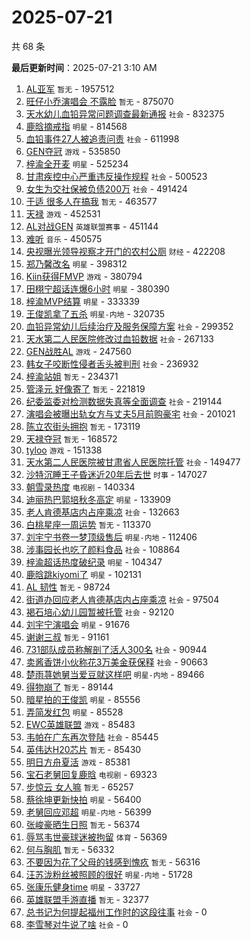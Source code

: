 # 2025-07-21

共 68 条


<!-- BEGIN -->

**最后更新时间**：2025-07-21 3:10 AM
1. [AL亚军](https://m.weibo.cn/search?containerid=100103type%3D1%26t%3D10%26q%3DAL%E4%BA%9A%E5%86%9B&stream_entry_id=31&isnewpage=1&extparam=seat%3D1%26cate%3D5001%26realpos%3D1%26stream_entry_id%3D31%26band_rank%3D1%26lcate%3D5001%26flag%3D1%26filter_type%3Drealtimehot%26q%3DAL%25E4%25BA%259A%25E5%2586%259B%26c_type%3D31%26dgr%3D0%26pos%3D0%26display_time%3D1753029277%26pre_seqid%3D1753029277578010572168) `暂无` - 1957512
2. [旺仔小乔演唱会 不露脸](https://m.weibo.cn/search?containerid=100103type%3D1%26t%3D10%26q%3D%E6%97%BA%E4%BB%94%E5%B0%8F%E4%B9%94%E6%BC%94%E5%94%B1%E4%BC%9A+%E4%B8%8D%E9%9C%B2%E8%84%B8&stream_entry_id=31&isnewpage=1&extparam=seat%3D1%26cate%3D5001%26realpos%3D2%26stream_entry_id%3D31%26band_rank%3D2%26lcate%3D5001%26flag%3D1%26filter_type%3Drealtimehot%26q%3D%25E6%2597%25BA%25E4%25BB%2594%25E5%25B0%258F%25E4%25B9%2594%25E6%25BC%2594%25E5%2594%25B1%25E4%25BC%259A%2520%25E4%25B8%258D%25E9%259C%25B2%25E8%2584%25B8%26c_type%3D31%26dgr%3D0%26pos%3D1%26display_time%3D1753029277%26pre_seqid%3D1753029277578010572168) `暂无` - 875070
3. [天水幼儿血铅异常问题调查最新通报](https://m.weibo.cn/search?containerid=100103type%3D1%26t%3D10%26q%3D%23%E5%A4%A9%E6%B0%B4%E5%B9%BC%E5%84%BF%E8%A1%80%E9%93%85%E5%BC%82%E5%B8%B8%E9%97%AE%E9%A2%98%E8%B0%83%E6%9F%A5%E6%9C%80%E6%96%B0%E9%80%9A%E6%8A%A5%23&stream_entry_id=31&isnewpage=1&extparam=seat%3D1%26cate%3D5001%26realpos%3D3%26stream_entry_id%3D31%26band_rank%3D3%26lcate%3D5001%26flag%3D0%26filter_type%3Drealtimehot%26q%3D%2523%25E5%25A4%25A9%25E6%25B0%25B4%25E5%25B9%25BC%25E5%2584%25BF%25E8%25A1%2580%25E9%2593%2585%25E5%25BC%2582%25E5%25B8%25B8%25E9%2597%25AE%25E9%25A2%2598%25E8%25B0%2583%25E6%259F%25A5%25E6%259C%2580%25E6%2596%25B0%25E9%2580%259A%25E6%258A%25A5%2523%26c_type%3D31%26dgr%3D0%26pos%3D2%26display_time%3D1753029277%26pre_seqid%3D1753029277578010572168) `社会` - 832375
4. [鹿晗摘戒指](https://m.weibo.cn/search?containerid=100103type%3D1%26t%3D10%26q%3D%23%E9%B9%BF%E6%99%97%E6%91%98%E6%88%92%E6%8C%87%23&stream_entry_id=31&isnewpage=1&extparam=seat%3D1%26cate%3D5001%26realpos%3D4%26stream_entry_id%3D31%26band_rank%3D4%26lcate%3D5001%26flag%3D2%26filter_type%3Drealtimehot%26q%3D%2523%25E9%25B9%25BF%25E6%2599%2597%25E6%2591%2598%25E6%2588%2592%25E6%258C%2587%2523%26c_type%3D31%26dgr%3D0%26pos%3D4%26display_time%3D1753029277%26pre_seqid%3D1753029277578010572168) `明星` - 814568
5. [血铅事件27人被追责问责](https://m.weibo.cn/search?containerid=100103type%3D1%26t%3D10%26q%3D%23%E8%A1%80%E9%93%85%E4%BA%8B%E4%BB%B627%E4%BA%BA%E8%A2%AB%E8%BF%BD%E8%B4%A3%E9%97%AE%E8%B4%A3%23&stream_entry_id=31&isnewpage=1&extparam=seat%3D1%26cate%3D5001%26realpos%3D5%26stream_entry_id%3D31%26band_rank%3D5%26lcate%3D5001%26flag%3D16%26filter_type%3Drealtimehot%26q%3D%2523%25E8%25A1%2580%25E9%2593%2585%25E4%25BA%258B%25E4%25BB%25B627%25E4%25BA%25BA%25E8%25A2%25AB%25E8%25BF%25BD%25E8%25B4%25A3%25E9%2597%25AE%25E8%25B4%25A3%2523%26c_type%3D31%26dgr%3D0%26pos%3D5%26display_time%3D1753029277%26pre_seqid%3D1753029277578010572168) `社会` - 611998
6. [GEN夺冠](https://m.weibo.cn/search?containerid=100103type%3D1%26t%3D10%26q%3DGEN%E5%A4%BA%E5%86%A0&stream_entry_id=31&isnewpage=1&extparam=seat%3D1%26cate%3D5001%26realpos%3D6%26stream_entry_id%3D31%26band_rank%3D6%26lcate%3D5001%26flag%3D1%26filter_type%3Drealtimehot%26q%3DGEN%25E5%25A4%25BA%25E5%2586%25A0%26c_type%3D31%26dgr%3D0%26pos%3D6%26display_time%3D1753029277%26pre_seqid%3D1753029277578010572168) `游戏` - 535850
7. [梓渝全开麦](https://m.weibo.cn/search?containerid=100103type%3D1%26t%3D10%26q%3D%23%E6%A2%93%E6%B8%9D%E5%85%A8%E5%BC%80%E9%BA%A6%23&stream_entry_id=31&isnewpage=1&extparam=seat%3D1%26cate%3D5001%26realpos%3D7%26stream_entry_id%3D31%26band_rank%3D7%26lcate%3D5001%26flag%3D16%26filter_type%3Drealtimehot%26q%3D%2523%25E6%25A2%2593%25E6%25B8%259D%25E5%2585%25A8%25E5%25BC%2580%25E9%25BA%25A6%2523%26c_type%3D31%26dgr%3D0%26pos%3D7%26display_time%3D1753029277%26pre_seqid%3D1753029277578010572168) `明星` - 525234
8. [甘肃疾控中心严重违反操作规程](https://m.weibo.cn/search?containerid=100103type%3D1%26t%3D10%26q%3D%23%E7%94%98%E8%82%83%E7%96%BE%E6%8E%A7%E4%B8%AD%E5%BF%83%E4%B8%A5%E9%87%8D%E8%BF%9D%E5%8F%8D%E6%93%8D%E4%BD%9C%E8%A7%84%E7%A8%8B%23&stream_entry_id=31&isnewpage=1&extparam=seat%3D1%26cate%3D5001%26realpos%3D8%26stream_entry_id%3D31%26band_rank%3D8%26lcate%3D5001%26flag%3D0%26filter_type%3Drealtimehot%26q%3D%2523%25E7%2594%2598%25E8%2582%2583%25E7%2596%25BE%25E6%258E%25A7%25E4%25B8%25AD%25E5%25BF%2583%25E4%25B8%25A5%25E9%2587%258D%25E8%25BF%259D%25E5%258F%258D%25E6%2593%258D%25E4%25BD%259C%25E8%25A7%2584%25E7%25A8%258B%2523%26c_type%3D31%26dgr%3D0%26pos%3D8%26display_time%3D1753029277%26pre_seqid%3D1753029277578010572168) `社会` - 500523
9. [女生为交社保被负债200万](https://m.weibo.cn/search?containerid=100103type%3D1%26t%3D10%26q%3D%23%E5%A5%B3%E7%94%9F%E4%B8%BA%E4%BA%A4%E7%A4%BE%E4%BF%9D%E8%A2%AB%E8%B4%9F%E5%80%BA200%E4%B8%87%23&stream_entry_id=31&isnewpage=1&extparam=seat%3D1%26cate%3D5001%26realpos%3D19%26stream_entry_id%3D31%26band_rank%3D19%26lcate%3D5001%26flag%3D1%26filter_type%3Drealtimehot%26q%3D%2523%25E5%25A5%25B3%25E7%2594%259F%25E4%25B8%25BA%25E4%25BA%25A4%25E7%25A4%25BE%25E4%25BF%259D%25E8%25A2%25AB%25E8%25B4%259F%25E5%2580%25BA200%25E4%25B8%2587%2523%26c_type%3D31%26dgr%3D0%26pos%3D19%26display_time%3D1753029277%26pre_seqid%3D1753029277578010572168) `社会` - 491424
10. [于适 很多人在搞我](https://m.weibo.cn/search?containerid=100103type%3D1%26t%3D10%26q%3D%E4%BA%8E%E9%80%82+%E5%BE%88%E5%A4%9A%E4%BA%BA%E5%9C%A8%E6%90%9E%E6%88%91&stream_entry_id=31&isnewpage=1&extparam=seat%3D1%26cate%3D5001%26realpos%3D9%26stream_entry_id%3D31%26band_rank%3D9%26lcate%3D5001%26flag%3D2%26filter_type%3Drealtimehot%26q%3D%25E4%25BA%258E%25E9%2580%2582%2520%25E5%25BE%2588%25E5%25A4%259A%25E4%25BA%25BA%25E5%259C%25A8%25E6%2590%259E%25E6%2588%2591%26c_type%3D31%26dgr%3D0%26pos%3D9%26display_time%3D1753029277%26pre_seqid%3D1753029277578010572168) `暂无` - 463577
11. [天禄](https://m.weibo.cn/search?containerid=100103type%3D1%26t%3D10%26q%3D%E5%A4%A9%E7%A6%84&stream_entry_id=31&isnewpage=1&extparam=seat%3D1%26stream_entry_id%3D31%26lcate%3D5001%26flag%3D1%26band_rank%3D1%26q%3D%25E5%25A4%25A9%25E7%25A6%2584%26filter_type%3Drealtimehot%26dgr%3D0%26c_type%3D31%26cate%3D5001%26realpos%3D1%26pos%3D0%26display_time%3D1753036734%26pre_seqid%3D1753036734434011845061) `游戏` - 452531
12. [AL对战GEN](https://m.weibo.cn/search?containerid=100103type%3D1%26t%3D10%26q%3D%23AL%E5%AF%B9%E6%88%98GEN%23&stream_entry_id=31&isnewpage=1&extparam=seat%3D1%26cate%3D5001%26realpos%3D10%26stream_entry_id%3D31%26band_rank%3D10%26lcate%3D5001%26flag%3D0%26filter_type%3Drealtimehot%26q%3D%2523AL%25E5%25AF%25B9%25E6%2588%2598GEN%2523%26c_type%3D31%26dgr%3D0%26pos%3D10%26display_time%3D1753029277%26pre_seqid%3D1753029277578010572168) `英雄联盟赛事` - 451144
13. [难听](https://m.weibo.cn/search?containerid=100103type%3D1%26t%3D10%26q%3D%E9%9A%BE%E5%90%AC&stream_entry_id=31&isnewpage=1&extparam=seat%3D1%26cate%3D5001%26realpos%3D11%26stream_entry_id%3D31%26band_rank%3D11%26lcate%3D5001%26flag%3D2%26filter_type%3Drealtimehot%26q%3D%25E9%259A%25BE%25E5%2590%25AC%26c_type%3D31%26dgr%3D0%26pos%3D11%26display_time%3D1753029277%26pre_seqid%3D1753029277578010572168) `音乐` - 450575
14. [央视曝光领导视察才开门的农村公厕](https://m.weibo.cn/search?containerid=100103type%3D1%26t%3D10%26q%3D%23%E5%A4%AE%E8%A7%86%E6%9B%9D%E5%85%89%E9%A2%86%E5%AF%BC%E8%A7%86%E5%AF%9F%E6%89%8D%E5%BC%80%E9%97%A8%E7%9A%84%E5%86%9C%E6%9D%91%E5%85%AC%E5%8E%95%23&stream_entry_id=31&isnewpage=1&extparam=seat%3D1%26cate%3D5001%26realpos%3D12%26stream_entry_id%3D31%26band_rank%3D12%26lcate%3D5001%26flag%3D1%26filter_type%3Drealtimehot%26q%3D%2523%25E5%25A4%25AE%25E8%25A7%2586%25E6%259B%259D%25E5%2585%2589%25E9%25A2%2586%25E5%25AF%25BC%25E8%25A7%2586%25E5%25AF%259F%25E6%2589%258D%25E5%25BC%2580%25E9%2597%25A8%25E7%259A%2584%25E5%2586%259C%25E6%259D%2591%25E5%2585%25AC%25E5%258E%2595%2523%26c_type%3D31%26dgr%3D0%26pos%3D12%26display_time%3D1753029277%26pre_seqid%3D1753029277578010572168) `财经` - 422208
15. [郑乃馨改名](https://m.weibo.cn/search?containerid=100103type%3D1%26t%3D10%26q%3D%23%E9%83%91%E4%B9%83%E9%A6%A8%E6%94%B9%E5%90%8D%23&stream_entry_id=31&isnewpage=1&extparam=seat%3D1%26cate%3D5001%26realpos%3D13%26stream_entry_id%3D31%26band_rank%3D13%26lcate%3D5001%26flag%3D2%26filter_type%3Drealtimehot%26q%3D%2523%25E9%2583%2591%25E4%25B9%2583%25E9%25A6%25A8%25E6%2594%25B9%25E5%2590%258D%2523%26c_type%3D31%26dgr%3D0%26pos%3D13%26display_time%3D1753029277%26pre_seqid%3D1753029277578010572168) `明星` - 398312
16. [Kiin获得FMVP](https://m.weibo.cn/search?containerid=100103type%3D1%26t%3D10%26q%3DKiin%E8%8E%B7%E5%BE%97FMVP&stream_entry_id=31&isnewpage=1&extparam=seat%3D1%26cate%3D5001%26realpos%3D14%26stream_entry_id%3D31%26band_rank%3D14%26lcate%3D5001%26flag%3D1%26filter_type%3Drealtimehot%26q%3DKiin%25E8%258E%25B7%25E5%25BE%2597FMVP%26c_type%3D31%26dgr%3D0%26pos%3D14%26display_time%3D1753029277%26pre_seqid%3D1753029277578010572168) `游戏` - 380794
17. [田栩宁超话连爆6小时](https://m.weibo.cn/search?containerid=100103type%3D1%26t%3D10%26q%3D%23%E7%94%B0%E6%A0%A9%E5%AE%81%E8%B6%85%E8%AF%9D%E8%BF%9E%E7%88%866%E5%B0%8F%E6%97%B6%23&stream_entry_id=31&isnewpage=1&extparam=seat%3D1%26cate%3D5001%26realpos%3D15%26stream_entry_id%3D31%26band_rank%3D15%26lcate%3D5001%26flag%3D2%26filter_type%3Drealtimehot%26q%3D%2523%25E7%2594%25B0%25E6%25A0%25A9%25E5%25AE%2581%25E8%25B6%2585%25E8%25AF%259D%25E8%25BF%259E%25E7%2588%25866%25E5%25B0%258F%25E6%2597%25B6%2523%26c_type%3D31%26dgr%3D0%26pos%3D15%26display_time%3D1753029277%26pre_seqid%3D1753029277578010572168) `明星` - 380390
18. [梓渝MVP结算](https://m.weibo.cn/search?containerid=100103type%3D1%26t%3D10%26q%3D%23%E6%A2%93%E6%B8%9DMVP%E7%BB%93%E7%AE%97%23&stream_entry_id=31&isnewpage=1&extparam=seat%3D1%26stream_entry_id%3D31%26lcate%3D5001%26flag%3D1%26band_rank%3D2%26q%3D%2523%25E6%25A2%2593%25E6%25B8%259DMVP%25E7%25BB%2593%25E7%25AE%2597%2523%26filter_type%3Drealtimehot%26dgr%3D0%26c_type%3D31%26cate%3D5001%26realpos%3D2%26pos%3D1%26display_time%3D1753036734%26pre_seqid%3D1753036734434011845061) `明星` - 333339
19. [王俊凯拿了五杀](https://m.weibo.cn/search?containerid=100103type%3D1%26t%3D10%26q%3D%23%E7%8E%8B%E4%BF%8A%E5%87%AF%E6%8B%BF%E4%BA%86%E4%BA%94%E6%9D%80%23&stream_entry_id=31&isnewpage=1&extparam=seat%3D1%26cate%3D5001%26realpos%3D16%26stream_entry_id%3D31%26band_rank%3D16%26lcate%3D5001%26flag%3D1%26filter_type%3Drealtimehot%26q%3D%2523%25E7%258E%258B%25E4%25BF%258A%25E5%2587%25AF%25E6%258B%25BF%25E4%25BA%2586%25E4%25BA%2594%25E6%259D%2580%2523%26c_type%3D31%26dgr%3D0%26pos%3D16%26display_time%3D1753029277%26pre_seqid%3D1753029277578010572168) `明星-内地` - 320735
20. [血铅异常幼儿后续治疗及服务保障方案](https://m.weibo.cn/search?containerid=100103type%3D1%26t%3D10%26q%3D%23%E8%A1%80%E9%93%85%E5%BC%82%E5%B8%B8%E5%B9%BC%E5%84%BF%E5%90%8E%E7%BB%AD%E6%B2%BB%E7%96%97%E5%8F%8A%E6%9C%8D%E5%8A%A1%E4%BF%9D%E9%9A%9C%E6%96%B9%E6%A1%88%23&stream_entry_id=31&isnewpage=1&extparam=seat%3D1%26cate%3D5001%26realpos%3D17%26stream_entry_id%3D31%26band_rank%3D17%26lcate%3D5001%26flag%3D1%26filter_type%3Drealtimehot%26q%3D%2523%25E8%25A1%2580%25E9%2593%2585%25E5%25BC%2582%25E5%25B8%25B8%25E5%25B9%25BC%25E5%2584%25BF%25E5%2590%258E%25E7%25BB%25AD%25E6%25B2%25BB%25E7%2596%2597%25E5%258F%258A%25E6%259C%258D%25E5%258A%25A1%25E4%25BF%259D%25E9%259A%259C%25E6%2596%25B9%25E6%25A1%2588%2523%26c_type%3D31%26dgr%3D0%26pos%3D17%26display_time%3D1753029277%26pre_seqid%3D1753029277578010572168) `社会` - 299352
21. [天水第二人民医院修改过血铅数据](https://m.weibo.cn/search?containerid=100103type%3D1%26t%3D10%26q%3D%23%E5%A4%A9%E6%B0%B4%E7%AC%AC%E4%BA%8C%E4%BA%BA%E6%B0%91%E5%8C%BB%E9%99%A2%E4%BF%AE%E6%94%B9%E8%BF%87%E8%A1%80%E9%93%85%E6%95%B0%E6%8D%AE%23&stream_entry_id=31&isnewpage=1&extparam=seat%3D1%26cate%3D5001%26realpos%3D18%26stream_entry_id%3D31%26band_rank%3D18%26lcate%3D5001%26flag%3D0%26filter_type%3Drealtimehot%26q%3D%2523%25E5%25A4%25A9%25E6%25B0%25B4%25E7%25AC%25AC%25E4%25BA%258C%25E4%25BA%25BA%25E6%25B0%2591%25E5%258C%25BB%25E9%2599%25A2%25E4%25BF%25AE%25E6%2594%25B9%25E8%25BF%2587%25E8%25A1%2580%25E9%2593%2585%25E6%2595%25B0%25E6%258D%25AE%2523%26c_type%3D31%26dgr%3D0%26pos%3D18%26display_time%3D1753029277%26pre_seqid%3D1753029277578010572168) `社会` - 267133
22. [GEN战胜AL](https://m.weibo.cn/search?containerid=100103type%3D1%26t%3D10%26q%3DGEN%E6%88%98%E8%83%9CAL&stream_entry_id=31&isnewpage=1&extparam=seat%3D1%26cate%3D5001%26realpos%3D20%26stream_entry_id%3D31%26band_rank%3D20%26lcate%3D5001%26flag%3D1%26filter_type%3Drealtimehot%26q%3DGEN%25E6%2588%2598%25E8%2583%259CAL%26c_type%3D31%26dgr%3D0%26pos%3D20%26display_time%3D1753029277%26pre_seqid%3D1753029277578010572168) `游戏` - 247560
23. [韩女子咬断性侵者舌头被判刑](https://m.weibo.cn/search?containerid=100103type%3D1%26t%3D10%26q%3D%23%E9%9F%A9%E5%A5%B3%E5%AD%90%E5%92%AC%E6%96%AD%E6%80%A7%E4%BE%B5%E8%80%85%E8%88%8C%E5%A4%B4%E8%A2%AB%E5%88%A4%E5%88%91%23&stream_entry_id=31&isnewpage=1&extparam=seat%3D1%26cate%3D5001%26realpos%3D21%26stream_entry_id%3D31%26band_rank%3D21%26lcate%3D5001%26flag%3D0%26filter_type%3Drealtimehot%26q%3D%2523%25E9%259F%25A9%25E5%25A5%25B3%25E5%25AD%2590%25E5%2592%25AC%25E6%2596%25AD%25E6%2580%25A7%25E4%25BE%25B5%25E8%2580%2585%25E8%2588%258C%25E5%25A4%25B4%25E8%25A2%25AB%25E5%2588%25A4%25E5%2588%2591%2523%26c_type%3D31%26dgr%3D0%26pos%3D21%26display_time%3D1753029277%26pre_seqid%3D1753029277578010572168) `社会` - 236932
24. [梓渝站姐](https://m.weibo.cn/search?containerid=100103type%3D1%26t%3D10%26q%3D%E6%A2%93%E6%B8%9D%E7%AB%99%E5%A7%90&stream_entry_id=31&isnewpage=1&extparam=seat%3D1%26cate%3D5001%26realpos%3D22%26stream_entry_id%3D31%26band_rank%3D22%26lcate%3D5001%26flag%3D0%26filter_type%3Drealtimehot%26q%3D%25E6%25A2%2593%25E6%25B8%259D%25E7%25AB%2599%25E5%25A7%2590%26c_type%3D31%26dgr%3D0%26pos%3D22%26display_time%3D1753029277%26pre_seqid%3D1753029277578010572168) `暂无` - 234371
25. [管泽元 好像寄了](https://m.weibo.cn/search?containerid=100103type%3D1%26t%3D10%26q%3D%E7%AE%A1%E6%B3%BD%E5%85%83+%E5%A5%BD%E5%83%8F%E5%AF%84%E4%BA%86&stream_entry_id=31&isnewpage=1&extparam=seat%3D1%26cate%3D5001%26realpos%3D23%26stream_entry_id%3D31%26band_rank%3D23%26lcate%3D5001%26flag%3D1%26filter_type%3Drealtimehot%26q%3D%25E7%25AE%25A1%25E6%25B3%25BD%25E5%2585%2583%2520%25E5%25A5%25BD%25E5%2583%258F%25E5%25AF%2584%25E4%25BA%2586%26c_type%3D31%26dgr%3D0%26pos%3D23%26display_time%3D1753029277%26pre_seqid%3D1753029277578010572168) `暂无` - 221819
26. [纪委监委对检测数据失真等全面调查](https://m.weibo.cn/search?containerid=100103type%3D1%26t%3D10%26q%3D%23%E7%BA%AA%E5%A7%94%E7%9B%91%E5%A7%94%E5%AF%B9%E6%A3%80%E6%B5%8B%E6%95%B0%E6%8D%AE%E5%A4%B1%E7%9C%9F%E7%AD%89%E5%85%A8%E9%9D%A2%E8%B0%83%E6%9F%A5%23&stream_entry_id=31&isnewpage=1&extparam=seat%3D1%26cate%3D5001%26realpos%3D24%26stream_entry_id%3D31%26band_rank%3D24%26lcate%3D5001%26flag%3D0%26filter_type%3Drealtimehot%26q%3D%2523%25E7%25BA%25AA%25E5%25A7%2594%25E7%259B%2591%25E5%25A7%2594%25E5%25AF%25B9%25E6%25A3%2580%25E6%25B5%258B%25E6%2595%25B0%25E6%258D%25AE%25E5%25A4%25B1%25E7%259C%259F%25E7%25AD%2589%25E5%2585%25A8%25E9%259D%25A2%25E8%25B0%2583%25E6%259F%25A5%2523%26c_type%3D31%26dgr%3D0%26pos%3D24%26display_time%3D1753029277%26pre_seqid%3D1753029277578010572168) `社会` - 219144
27. [演唱会被曝出轨女方与丈夫5月前购豪宅](https://m.weibo.cn/search?containerid=100103type%3D1%26t%3D10%26q%3D%23%E6%BC%94%E5%94%B1%E4%BC%9A%E8%A2%AB%E6%9B%9D%E5%87%BA%E8%BD%A8%E5%A5%B3%E6%96%B9%E4%B8%8E%E4%B8%88%E5%A4%AB5%E6%9C%88%E5%89%8D%E8%B4%AD%E8%B1%AA%E5%AE%85%23&stream_entry_id=31&isnewpage=1&extparam=seat%3D1%26cate%3D5001%26realpos%3D25%26stream_entry_id%3D31%26band_rank%3D25%26lcate%3D5001%26flag%3D2%26filter_type%3Drealtimehot%26q%3D%2523%25E6%25BC%2594%25E5%2594%25B1%25E4%25BC%259A%25E8%25A2%25AB%25E6%259B%259D%25E5%2587%25BA%25E8%25BD%25A8%25E5%25A5%25B3%25E6%2596%25B9%25E4%25B8%258E%25E4%25B8%2588%25E5%25A4%25AB5%25E6%259C%2588%25E5%2589%258D%25E8%25B4%25AD%25E8%25B1%25AA%25E5%25AE%2585%2523%26c_type%3D31%26dgr%3D0%26pos%3D25%26display_time%3D1753029277%26pre_seqid%3D1753029277578010572168) `社会` - 201021
28. [陈立农街头拥抱](https://m.weibo.cn/search?containerid=100103type%3D1%26t%3D10%26q%3D%23%E9%99%88%E7%AB%8B%E5%86%9C%E8%A1%97%E5%A4%B4%E6%8B%A5%E6%8A%B1%23&stream_entry_id=31&isnewpage=1&extparam=seat%3D1%26cate%3D5001%26realpos%3D26%26stream_entry_id%3D31%26band_rank%3D26%26lcate%3D5001%26flag%3D0%26filter_type%3Drealtimehot%26q%3D%2523%25E9%2599%2588%25E7%25AB%258B%25E5%2586%259C%25E8%25A1%2597%25E5%25A4%25B4%25E6%258B%25A5%25E6%258A%25B1%2523%26c_type%3D31%26dgr%3D0%26pos%3D26%26display_time%3D1753029277%26pre_seqid%3D1753029277578010572168) `暂无` - 173119
29. [天禄夺冠](https://m.weibo.cn/search?containerid=100103type%3D1%26t%3D10%26q%3D%E5%A4%A9%E7%A6%84%E5%A4%BA%E5%86%A0&stream_entry_id=31&isnewpage=1&extparam=seat%3D1%26stream_entry_id%3D31%26lcate%3D5001%26flag%3D1%26band_rank%3D7%26q%3D%25E5%25A4%25A9%25E7%25A6%2584%25E5%25A4%25BA%25E5%2586%25A0%26filter_type%3Drealtimehot%26dgr%3D0%26c_type%3D31%26cate%3D5001%26realpos%3D7%26pos%3D6%26display_time%3D1753036734%26pre_seqid%3D1753036734434011845061) `暂无` - 168572
30. [tyloo](https://m.weibo.cn/search?containerid=100103type%3D1%26t%3D10%26q%3Dtyloo&stream_entry_id=31&isnewpage=1&extparam=seat%3D1%26stream_entry_id%3D31%26lcate%3D5001%26flag%3D1%26band_rank%3D12%26q%3Dtyloo%26filter_type%3Drealtimehot%26dgr%3D0%26c_type%3D31%26cate%3D5001%26realpos%3D12%26pos%3D11%26display_time%3D1753036734%26pre_seqid%3D1753036734434011845061) `游戏` - 151338
31. [天水第二人民医院被甘肃省人民医院托管](https://m.weibo.cn/search?containerid=100103type%3D1%26t%3D10%26q%3D%23%E5%A4%A9%E6%B0%B4%E7%AC%AC%E4%BA%8C%E4%BA%BA%E6%B0%91%E5%8C%BB%E9%99%A2%E8%A2%AB%E7%94%98%E8%82%83%E7%9C%81%E4%BA%BA%E6%B0%91%E5%8C%BB%E9%99%A2%E6%89%98%E7%AE%A1%23&stream_entry_id=31&isnewpage=1&extparam=seat%3D1%26cate%3D5001%26realpos%3D27%26stream_entry_id%3D31%26band_rank%3D27%26lcate%3D5001%26flag%3D1%26filter_type%3Drealtimehot%26q%3D%2523%25E5%25A4%25A9%25E6%25B0%25B4%25E7%25AC%25AC%25E4%25BA%258C%25E4%25BA%25BA%25E6%25B0%2591%25E5%258C%25BB%25E9%2599%25A2%25E8%25A2%25AB%25E7%2594%2598%25E8%2582%2583%25E7%259C%2581%25E4%25BA%25BA%25E6%25B0%2591%25E5%258C%25BB%25E9%2599%25A2%25E6%2589%2598%25E7%25AE%25A1%2523%26c_type%3D31%26dgr%3D0%26pos%3D27%26display_time%3D1753029277%26pre_seqid%3D1753029277578010572168) `社会` - 149477
32. [沙特沉睡王子昏迷近20年后去世](https://m.weibo.cn/search?containerid=100103type%3D1%26t%3D10%26q%3D%23%E6%B2%99%E7%89%B9%E6%B2%89%E7%9D%A1%E7%8E%8B%E5%AD%90%E6%98%8F%E8%BF%B7%E8%BF%9120%E5%B9%B4%E5%90%8E%E5%8E%BB%E4%B8%96%23&stream_entry_id=31&isnewpage=1&extparam=seat%3D1%26cate%3D5001%26realpos%3D28%26stream_entry_id%3D31%26band_rank%3D28%26lcate%3D5001%26flag%3D0%26filter_type%3Drealtimehot%26q%3D%2523%25E6%25B2%2599%25E7%2589%25B9%25E6%25B2%2589%25E7%259D%25A1%25E7%258E%258B%25E5%25AD%2590%25E6%2598%258F%25E8%25BF%25B7%25E8%25BF%259120%25E5%25B9%25B4%25E5%2590%258E%25E5%258E%25BB%25E4%25B8%2596%2523%26c_type%3D31%26dgr%3D0%26pos%3D28%26display_time%3D1753029277%26pre_seqid%3D1753029277578010572168) `时事` - 147027
33. [朝雪录热度](https://m.weibo.cn/search?containerid=100103type%3D1%26t%3D10%26q%3D%23%E6%9C%9D%E9%9B%AA%E5%BD%95%E7%83%AD%E5%BA%A6%23&stream_entry_id=31&isnewpage=1&extparam=seat%3D1%26cate%3D5001%26realpos%3D29%26stream_entry_id%3D31%26band_rank%3D29%26lcate%3D5001%26flag%3D0%26filter_type%3Drealtimehot%26q%3D%2523%25E6%259C%259D%25E9%259B%25AA%25E5%25BD%2595%25E7%2583%25AD%25E5%25BA%25A6%2523%26c_type%3D31%26dgr%3D0%26pos%3D29%26display_time%3D1753029277%26pre_seqid%3D1753029277578010572168) `电视剧` - 140334
34. [迪丽热巴郭培秋冬高定](https://m.weibo.cn/search?containerid=100103type%3D1%26t%3D10%26q%3D%23%E8%BF%AA%E4%B8%BD%E7%83%AD%E5%B7%B4%E9%83%AD%E5%9F%B9%E7%A7%8B%E5%86%AC%E9%AB%98%E5%AE%9A%23&stream_entry_id=31&isnewpage=1&extparam=seat%3D1%26cate%3D5001%26realpos%3D30%26stream_entry_id%3D31%26band_rank%3D30%26lcate%3D5001%26flag%3D1%26filter_type%3Drealtimehot%26q%3D%2523%25E8%25BF%25AA%25E4%25B8%25BD%25E7%2583%25AD%25E5%25B7%25B4%25E9%2583%25AD%25E5%259F%25B9%25E7%25A7%258B%25E5%2586%25AC%25E9%25AB%2598%25E5%25AE%259A%2523%26c_type%3D31%26dgr%3D0%26pos%3D30%26display_time%3D1753029277%26pre_seqid%3D1753029277578010572168) `明星` - 133909
35. [老人肯德基店内占座乘凉](https://m.weibo.cn/search?containerid=100103type%3D1%26t%3D10%26q%3D%23%E8%80%81%E4%BA%BA%E8%82%AF%E5%BE%B7%E5%9F%BA%E5%BA%97%E5%86%85%E5%8D%A0%E5%BA%A7%E4%B9%98%E5%87%89%23&stream_entry_id=31&isnewpage=1&extparam=seat%3D1%26cate%3D5001%26realpos%3D31%26stream_entry_id%3D31%26band_rank%3D31%26lcate%3D5001%26flag%3D0%26filter_type%3Drealtimehot%26q%3D%2523%25E8%2580%2581%25E4%25BA%25BA%25E8%2582%25AF%25E5%25BE%25B7%25E5%259F%25BA%25E5%25BA%2597%25E5%2586%2585%25E5%258D%25A0%25E5%25BA%25A7%25E4%25B9%2598%25E5%2587%2589%2523%26c_type%3D31%26dgr%3D0%26pos%3D31%26display_time%3D1753029277%26pre_seqid%3D1753029277578010572168) `社会` - 132663
36. [白桃星座一周运势](https://m.weibo.cn/search?containerid=100103type%3D1%26t%3D10%26q%3D%E7%99%BD%E6%A1%83%E6%98%9F%E5%BA%A7%E4%B8%80%E5%91%A8%E8%BF%90%E5%8A%BF&stream_entry_id=31&isnewpage=1&extparam=seat%3D1%26cate%3D5001%26realpos%3D32%26stream_entry_id%3D31%26band_rank%3D32%26lcate%3D5001%26flag%3D1%26filter_type%3Drealtimehot%26q%3D%25E7%2599%25BD%25E6%25A1%2583%25E6%2598%259F%25E5%25BA%25A7%25E4%25B8%2580%25E5%2591%25A8%25E8%25BF%2590%25E5%258A%25BF%26c_type%3D31%26dgr%3D0%26pos%3D32%26display_time%3D1753029277%26pre_seqid%3D1753029277578010572168) `暂无` - 113370
37. [刘宇宁书卷一梦顶级售后](https://m.weibo.cn/search?containerid=100103type%3D1%26t%3D10%26q%3D%23%E5%88%98%E5%AE%87%E5%AE%81%E4%B9%A6%E5%8D%B7%E4%B8%80%E6%A2%A6%E9%A1%B6%E7%BA%A7%E5%94%AE%E5%90%8E%23&stream_entry_id=31&isnewpage=1&extparam=seat%3D1%26cate%3D5001%26realpos%3D33%26stream_entry_id%3D31%26band_rank%3D33%26lcate%3D5001%26flag%3D0%26filter_type%3Drealtimehot%26q%3D%2523%25E5%2588%2598%25E5%25AE%2587%25E5%25AE%2581%25E4%25B9%25A6%25E5%258D%25B7%25E4%25B8%2580%25E6%25A2%25A6%25E9%25A1%25B6%25E7%25BA%25A7%25E5%2594%25AE%25E5%2590%258E%2523%26c_type%3D31%26dgr%3D0%26pos%3D33%26display_time%3D1753029277%26pre_seqid%3D1753029277578010572168) `明星-内地` - 112406
38. [涉事园长也吃了颜料食品](https://m.weibo.cn/search?containerid=100103type%3D1%26t%3D10%26q%3D%23%E6%B6%89%E4%BA%8B%E5%9B%AD%E9%95%BF%E4%B9%9F%E5%90%83%E4%BA%86%E9%A2%9C%E6%96%99%E9%A3%9F%E5%93%81%23&stream_entry_id=31&isnewpage=1&extparam=seat%3D1%26cate%3D5001%26realpos%3D34%26stream_entry_id%3D31%26band_rank%3D34%26lcate%3D5001%26flag%3D0%26filter_type%3Drealtimehot%26q%3D%2523%25E6%25B6%2589%25E4%25BA%258B%25E5%259B%25AD%25E9%2595%25BF%25E4%25B9%259F%25E5%2590%2583%25E4%25BA%2586%25E9%25A2%259C%25E6%2596%2599%25E9%25A3%259F%25E5%2593%2581%2523%26c_type%3D31%26dgr%3D0%26pos%3D34%26display_time%3D1753029277%26pre_seqid%3D1753029277578010572168) `社会` - 108864
39. [梓渝超话热度破纪录](https://m.weibo.cn/search?containerid=100103type%3D1%26t%3D10%26q%3D%23%E6%A2%93%E6%B8%9D%E8%B6%85%E8%AF%9D%E7%83%AD%E5%BA%A6%E7%A0%B4%E7%BA%AA%E5%BD%95%23&stream_entry_id=31&isnewpage=1&extparam=seat%3D1%26cate%3D5001%26realpos%3D35%26stream_entry_id%3D31%26band_rank%3D35%26lcate%3D5001%26flag%3D0%26filter_type%3Drealtimehot%26q%3D%2523%25E6%25A2%2593%25E6%25B8%259D%25E8%25B6%2585%25E8%25AF%259D%25E7%2583%25AD%25E5%25BA%25A6%25E7%25A0%25B4%25E7%25BA%25AA%25E5%25BD%2595%2523%26c_type%3D31%26dgr%3D0%26pos%3D35%26display_time%3D1753029277%26pre_seqid%3D1753029277578010572168) `明星` - 104347
40. [鹿晗跳kiyomi了](https://m.weibo.cn/search?containerid=100103type%3D1%26t%3D10%26q%3D%23%E9%B9%BF%E6%99%97%E8%B7%B3kiyomi%E4%BA%86%23&stream_entry_id=31&isnewpage=1&extparam=seat%3D1%26cate%3D5001%26realpos%3D36%26stream_entry_id%3D31%26band_rank%3D36%26lcate%3D5001%26flag%3D1%26filter_type%3Drealtimehot%26q%3D%2523%25E9%25B9%25BF%25E6%2599%2597%25E8%25B7%25B3kiyomi%25E4%25BA%2586%2523%26c_type%3D31%26dgr%3D0%26pos%3D36%26display_time%3D1753029277%26pre_seqid%3D1753029277578010572168) `明星` - 102131
41. [AL 韧性](https://m.weibo.cn/search?containerid=100103type%3D1%26t%3D10%26q%3DAL+%E9%9F%A7%E6%80%A7&stream_entry_id=31&isnewpage=1&extparam=seat%3D1%26cate%3D5001%26realpos%3D37%26stream_entry_id%3D31%26band_rank%3D37%26lcate%3D5001%26flag%3D1%26filter_type%3Drealtimehot%26q%3DAL%2520%25E9%259F%25A7%25E6%2580%25A7%26c_type%3D31%26dgr%3D0%26pos%3D37%26display_time%3D1753029277%26pre_seqid%3D1753029277578010572168) `暂无` - 98724
42. [街道办回应老人肯德基店内占座乘凉](https://m.weibo.cn/search?containerid=100103type%3D1%26t%3D10%26q%3D%23%E8%A1%97%E9%81%93%E5%8A%9E%E5%9B%9E%E5%BA%94%E8%80%81%E4%BA%BA%E8%82%AF%E5%BE%B7%E5%9F%BA%E5%BA%97%E5%86%85%E5%8D%A0%E5%BA%A7%E4%B9%98%E5%87%89%23&stream_entry_id=31&isnewpage=1&extparam=seat%3D1%26stream_entry_id%3D31%26flag%3D1%26realpos%3D47%26lcate%3D5001%26dgr%3D0%26band_rank%3D47%26c_type%3D31%26pos%3D46%26q%3D%2523%25E8%25A1%2597%25E9%2581%2593%25E5%258A%259E%25E5%259B%259E%25E5%25BA%2594%25E8%2580%2581%25E4%25BA%25BA%25E8%2582%25AF%25E5%25BE%25B7%25E5%259F%25BA%25E5%25BA%2597%25E5%2586%2585%25E5%258D%25A0%25E5%25BA%25A7%25E4%25B9%2598%25E5%2587%2589%2523%26cate%3D5001%26filter_type%3Drealtimehot%26display_time%3D1753032375%26pre_seqid%3D17530323752040105425125) `社会` - 97504
43. [褐石培心幼儿园暂被托管](https://m.weibo.cn/search?containerid=100103type%3D1%26t%3D10%26q%3D%23%E8%A4%90%E7%9F%B3%E5%9F%B9%E5%BF%83%E5%B9%BC%E5%84%BF%E5%9B%AD%E6%9A%82%E8%A2%AB%E6%89%98%E7%AE%A1%23&stream_entry_id=31&isnewpage=1&extparam=seat%3D1%26cate%3D5001%26realpos%3D38%26stream_entry_id%3D31%26band_rank%3D38%26lcate%3D5001%26flag%3D1%26filter_type%3Drealtimehot%26q%3D%2523%25E8%25A4%2590%25E7%259F%25B3%25E5%259F%25B9%25E5%25BF%2583%25E5%25B9%25BC%25E5%2584%25BF%25E5%259B%25AD%25E6%259A%2582%25E8%25A2%25AB%25E6%2589%2598%25E7%25AE%25A1%2523%26c_type%3D31%26dgr%3D0%26pos%3D38%26display_time%3D1753029277%26pre_seqid%3D1753029277578010572168) `社会` - 92120
44. [刘宇宁演唱会](https://m.weibo.cn/search?containerid=100103type%3D1%26t%3D10%26q%3D%23%E5%88%98%E5%AE%87%E5%AE%81%E6%BC%94%E5%94%B1%E4%BC%9A%23&stream_entry_id=31&isnewpage=1&extparam=seat%3D1%26cate%3D5001%26realpos%3D39%26stream_entry_id%3D31%26band_rank%3D39%26lcate%3D5001%26flag%3D0%26filter_type%3Drealtimehot%26q%3D%2523%25E5%2588%2598%25E5%25AE%2587%25E5%25AE%2581%25E6%25BC%2594%25E5%2594%25B1%25E4%25BC%259A%2523%26c_type%3D31%26dgr%3D0%26pos%3D39%26display_time%3D1753029277%26pre_seqid%3D1753029277578010572168) `明星` - 91676
45. [谢谢三叔](https://m.weibo.cn/search?containerid=100103type%3D1%26t%3D10%26q%3D%E8%B0%A2%E8%B0%A2%E4%B8%89%E5%8F%94&stream_entry_id=31&isnewpage=1&extparam=seat%3D1%26cate%3D5001%26realpos%3D40%26stream_entry_id%3D31%26band_rank%3D40%26lcate%3D5001%26flag%3D1%26filter_type%3Drealtimehot%26q%3D%25E8%25B0%25A2%25E8%25B0%25A2%25E4%25B8%2589%25E5%258F%2594%26c_type%3D31%26dgr%3D0%26pos%3D40%26display_time%3D1753029277%26pre_seqid%3D1753029277578010572168) `暂无` - 91161
46. [731部队成员称解剖了活人300名](https://m.weibo.cn/search?containerid=100103type%3D1%26t%3D10%26q%3D%23731%E9%83%A8%E9%98%9F%E6%88%90%E5%91%98%E7%A7%B0%E8%A7%A3%E5%89%96%E4%BA%86%E6%B4%BB%E4%BA%BA300%E5%90%8D%23&stream_entry_id=31&isnewpage=1&extparam=seat%3D1%26cate%3D5001%26realpos%3D41%26stream_entry_id%3D31%26band_rank%3D41%26lcate%3D5001%26flag%3D0%26filter_type%3Drealtimehot%26q%3D%2523731%25E9%2583%25A8%25E9%2598%259F%25E6%2588%2590%25E5%2591%2598%25E7%25A7%25B0%25E8%25A7%25A3%25E5%2589%2596%25E4%25BA%2586%25E6%25B4%25BB%25E4%25BA%25BA300%25E5%2590%258D%2523%26c_type%3D31%26dgr%3D0%26pos%3D41%26display_time%3D1753029277%26pre_seqid%3D1753029277578010572168) `社会` - 90944
47. [卖酱香饼小伙称花3万美金获保释](https://m.weibo.cn/search?containerid=100103type%3D1%26t%3D10%26q%3D%23%E5%8D%96%E9%85%B1%E9%A6%99%E9%A5%BC%E5%B0%8F%E4%BC%99%E7%A7%B0%E8%8A%B13%E4%B8%87%E7%BE%8E%E9%87%91%E8%8E%B7%E4%BF%9D%E9%87%8A%23&stream_entry_id=31&isnewpage=1&extparam=seat%3D1%26cate%3D5001%26realpos%3D42%26stream_entry_id%3D31%26band_rank%3D42%26lcate%3D5001%26flag%3D1%26filter_type%3Drealtimehot%26q%3D%2523%25E5%258D%2596%25E9%2585%25B1%25E9%25A6%2599%25E9%25A5%25BC%25E5%25B0%258F%25E4%25BC%2599%25E7%25A7%25B0%25E8%258A%25B13%25E4%25B8%2587%25E7%25BE%258E%25E9%2587%2591%25E8%258E%25B7%25E4%25BF%259D%25E9%2587%258A%2523%26c_type%3D31%26dgr%3D0%26pos%3D42%26display_time%3D1753029277%26pre_seqid%3D1753029277578010572168) `社会` - 90663
48. [楚雨荨她舅当爱豆就这样吧](https://m.weibo.cn/search?containerid=100103type%3D1%26t%3D10%26q%3D%E6%A5%9A%E9%9B%A8%E8%8D%A8%E5%A5%B9%E8%88%85%E5%BD%93%E7%88%B1%E8%B1%86%E5%B0%B1%E8%BF%99%E6%A0%B7%E5%90%A7&stream_entry_id=31&isnewpage=1&extparam=seat%3D1%26cate%3D5001%26realpos%3D43%26stream_entry_id%3D31%26band_rank%3D43%26lcate%3D5001%26flag%3D0%26filter_type%3Drealtimehot%26q%3D%25E6%25A5%259A%25E9%259B%25A8%25E8%258D%25A8%25E5%25A5%25B9%25E8%2588%2585%25E5%25BD%2593%25E7%2588%25B1%25E8%25B1%2586%25E5%25B0%25B1%25E8%25BF%2599%25E6%25A0%25B7%25E5%2590%25A7%26c_type%3D31%26dgr%3D0%26pos%3D43%26display_time%3D1753029277%26pre_seqid%3D1753029277578010572168) `明星-内地` - 89466
49. [得物崩了](https://m.weibo.cn/search?containerid=100103type%3D1%26t%3D10%26q%3D%E5%BE%97%E7%89%A9%E5%B4%A9%E4%BA%86&stream_entry_id=31&isnewpage=1&extparam=seat%3D1%26cate%3D5001%26realpos%3D44%26stream_entry_id%3D31%26band_rank%3D44%26lcate%3D5001%26flag%3D0%26filter_type%3Drealtimehot%26q%3D%25E5%25BE%2597%25E7%2589%25A9%25E5%25B4%25A9%25E4%25BA%2586%26c_type%3D31%26dgr%3D0%26pos%3D44%26display_time%3D1753029277%26pre_seqid%3D1753029277578010572168) `暂无` - 89144
50. [暗星拍的王俊凯](https://m.weibo.cn/search?containerid=100103type%3D1%26t%3D10%26q%3D%E6%9A%97%E6%98%9F%E6%8B%8D%E7%9A%84%E7%8E%8B%E4%BF%8A%E5%87%AF&stream_entry_id=31&isnewpage=1&extparam=seat%3D1%26cate%3D5001%26realpos%3D45%26stream_entry_id%3D31%26band_rank%3D45%26lcate%3D5001%26flag%3D1%26filter_type%3Drealtimehot%26q%3D%25E6%259A%2597%25E6%2598%259F%25E6%258B%258D%25E7%259A%2584%25E7%258E%258B%25E4%25BF%258A%25E5%2587%25AF%26c_type%3D31%26dgr%3D0%26pos%3D45%26display_time%3D1753029277%26pre_seqid%3D1753029277578010572168) `明星` - 85556
51. [弄简发红包](https://m.weibo.cn/search?containerid=100103type%3D1%26t%3D10%26q%3D%23%E5%BC%84%E7%AE%80%E5%8F%91%E7%BA%A2%E5%8C%85%23&stream_entry_id=31&isnewpage=1&extparam=seat%3D1%26cate%3D5001%26realpos%3D46%26stream_entry_id%3D31%26band_rank%3D46%26lcate%3D5001%26flag%3D1%26filter_type%3Drealtimehot%26q%3D%2523%25E5%25BC%2584%25E7%25AE%2580%25E5%258F%2591%25E7%25BA%25A2%25E5%258C%2585%2523%26c_type%3D31%26dgr%3D0%26pos%3D46%26display_time%3D1753029277%26pre_seqid%3D1753029277578010572168) `明星` - 85528
52. [EWC英雄联盟](https://m.weibo.cn/search?containerid=100103type%3D1%26t%3D10%26q%3DEWC%E8%8B%B1%E9%9B%84%E8%81%94%E7%9B%9F&stream_entry_id=31&isnewpage=1&extparam=seat%3D1%26cate%3D5001%26realpos%3D47%26stream_entry_id%3D31%26band_rank%3D47%26lcate%3D5001%26flag%3D1%26filter_type%3Drealtimehot%26q%3DEWC%25E8%258B%25B1%25E9%259B%2584%25E8%2581%2594%25E7%259B%259F%26c_type%3D31%26dgr%3D0%26pos%3D47%26display_time%3D1753029277%26pre_seqid%3D1753029277578010572168) `游戏` - 85483
53. [韦帕在广东再次登陆](https://m.weibo.cn/search?containerid=100103type%3D1%26t%3D10%26q%3D%23%E9%9F%A6%E5%B8%95%E5%9C%A8%E5%B9%BF%E4%B8%9C%E5%86%8D%E6%AC%A1%E7%99%BB%E9%99%86%23&stream_entry_id=31&isnewpage=1&extparam=seat%3D1%26cate%3D5001%26realpos%3D48%26stream_entry_id%3D31%26band_rank%3D48%26lcate%3D5001%26flag%3D0%26filter_type%3Drealtimehot%26q%3D%2523%25E9%259F%25A6%25E5%25B8%2595%25E5%259C%25A8%25E5%25B9%25BF%25E4%25B8%259C%25E5%2586%258D%25E6%25AC%25A1%25E7%2599%25BB%25E9%2599%2586%2523%26c_type%3D31%26dgr%3D0%26pos%3D48%26display_time%3D1753029277%26pre_seqid%3D1753029277578010572168) `社会` - 85445
54. [英伟达H20芯片](https://m.weibo.cn/search?containerid=100103type%3D1%26t%3D10%26q%3D%E8%8B%B1%E4%BC%9F%E8%BE%BEH20%E8%8A%AF%E7%89%87&stream_entry_id=31&isnewpage=1&extparam=seat%3D1%26cate%3D5001%26realpos%3D49%26stream_entry_id%3D31%26band_rank%3D49%26lcate%3D5001%26flag%3D1%26filter_type%3Drealtimehot%26q%3D%25E8%258B%25B1%25E4%25BC%259F%25E8%25BE%25BEH20%25E8%258A%25AF%25E7%2589%2587%26c_type%3D31%26dgr%3D0%26pos%3D49%26display_time%3D1753029277%26pre_seqid%3D1753029277578010572168) `暂无` - 85430
55. [明日方舟夏活](https://m.weibo.cn/search?containerid=100103type%3D1%26t%3D10%26q%3D%E6%98%8E%E6%97%A5%E6%96%B9%E8%88%9F%E5%A4%8F%E6%B4%BB&stream_entry_id=31&isnewpage=1&extparam=seat%3D1%26cate%3D5001%26realpos%3D50%26stream_entry_id%3D31%26band_rank%3D50%26lcate%3D5001%26flag%3D1%26filter_type%3Drealtimehot%26q%3D%25E6%2598%258E%25E6%2597%25A5%25E6%2596%25B9%25E8%2588%259F%25E5%25A4%258F%25E6%25B4%25BB%26c_type%3D31%26dgr%3D0%26pos%3D50%26display_time%3D1753029277%26pre_seqid%3D1753029277578010572168) `游戏` - 85381
56. [宝石老舅回复鹿晗](https://m.weibo.cn/search?containerid=100103type%3D1%26t%3D10%26q%3D%23%E5%AE%9D%E7%9F%B3%E8%80%81%E8%88%85%E5%9B%9E%E5%A4%8D%E9%B9%BF%E6%99%97%23&stream_entry_id=31&isnewpage=1&extparam=seat%3D1%26stream_entry_id%3D31%26flag%3D1%26realpos%3D29%26lcate%3D5001%26dgr%3D0%26band_rank%3D29%26c_type%3D31%26pos%3D28%26q%3D%2523%25E5%25AE%259D%25E7%259F%25B3%25E8%2580%2581%25E8%2588%2585%25E5%259B%259E%25E5%25A4%258D%25E9%25B9%25BF%25E6%2599%2597%2523%26cate%3D5001%26filter_type%3Drealtimehot%26display_time%3D1753032375%26pre_seqid%3D17530323752040105425125) `电视剧` - 69323
57. [步惊云 女人嘛](https://m.weibo.cn/search?containerid=100103type%3D1%26t%3D10%26q%3D%E6%AD%A5%E6%83%8A%E4%BA%91+%E5%A5%B3%E4%BA%BA%E5%98%9B&stream_entry_id=31&isnewpage=1&extparam=seat%3D1%26stream_entry_id%3D31%26flag%3D1%26realpos%3D31%26lcate%3D5001%26dgr%3D0%26band_rank%3D31%26c_type%3D31%26pos%3D30%26q%3D%25E6%25AD%25A5%25E6%2583%258A%25E4%25BA%2591%2520%25E5%25A5%25B3%25E4%25BA%25BA%25E5%2598%259B%26cate%3D5001%26filter_type%3Drealtimehot%26display_time%3D1753032375%26pre_seqid%3D17530323752040105425125) `暂无` - 65257
58. [蔡徐坤更新快拍](https://m.weibo.cn/search?containerid=100103type%3D1%26t%3D10%26q%3D%E8%94%A1%E5%BE%90%E5%9D%A4%E6%9B%B4%E6%96%B0%E5%BF%AB%E6%8B%8D&stream_entry_id=31&isnewpage=1&extparam=seat%3D1%26stream_entry_id%3D31%26flag%3D0%26realpos%3D43%26lcate%3D5001%26dgr%3D0%26band_rank%3D43%26c_type%3D31%26pos%3D42%26q%3D%25E8%2594%25A1%25E5%25BE%2590%25E5%259D%25A4%25E6%259B%25B4%25E6%2596%25B0%25E5%25BF%25AB%25E6%258B%258D%26cate%3D5001%26filter_type%3Drealtimehot%26display_time%3D1753032375%26pre_seqid%3D17530323752040105425125) `明星` - 56400
59. [老舅回应邓超](https://m.weibo.cn/search?containerid=100103type%3D1%26t%3D10%26q%3D%23%E8%80%81%E8%88%85%E5%9B%9E%E5%BA%94%E9%82%93%E8%B6%85%23&stream_entry_id=31&isnewpage=1&extparam=seat%3D1%26stream_entry_id%3D31%26flag%3D0%26realpos%3D44%26lcate%3D5001%26dgr%3D0%26band_rank%3D44%26c_type%3D31%26pos%3D43%26q%3D%2523%25E8%2580%2581%25E8%2588%2585%25E5%259B%259E%25E5%25BA%2594%25E9%2582%2593%25E8%25B6%2585%2523%26cate%3D5001%26filter_type%3Drealtimehot%26display_time%3D1753032375%26pre_seqid%3D17530323752040105425125) `明星-内地` - 56399
60. [张峻豪晒生日照](https://m.weibo.cn/search?containerid=100103type%3D1%26t%3D10%26q%3D%E5%BC%A0%E5%B3%BB%E8%B1%AA%E6%99%92%E7%94%9F%E6%97%A5%E7%85%A7&stream_entry_id=31&isnewpage=1&extparam=seat%3D1%26stream_entry_id%3D31%26flag%3D0%26realpos%3D45%26lcate%3D5001%26dgr%3D0%26band_rank%3D45%26c_type%3D31%26pos%3D44%26q%3D%25E5%25BC%25A0%25E5%25B3%25BB%25E8%25B1%25AA%25E6%2599%2592%25E7%2594%259F%25E6%2597%25A5%25E7%2585%25A7%26cate%3D5001%26filter_type%3Drealtimehot%26display_time%3D1753032375%26pre_seqid%3D17530323752040105425125) `暂无` - 56374
61. [辱骂韦世豪球迷被拘留](https://m.weibo.cn/search?containerid=100103type%3D1%26t%3D10%26q%3D%23%E8%BE%B1%E9%AA%82%E9%9F%A6%E4%B8%96%E8%B1%AA%E7%90%83%E8%BF%B7%E8%A2%AB%E6%8B%98%E7%95%99%23&stream_entry_id=31&isnewpage=1&extparam=seat%3D1%26stream_entry_id%3D31%26flag%3D0%26realpos%3D46%26lcate%3D5001%26dgr%3D0%26band_rank%3D46%26c_type%3D31%26pos%3D45%26q%3D%2523%25E8%25BE%25B1%25E9%25AA%2582%25E9%259F%25A6%25E4%25B8%2596%25E8%25B1%25AA%25E7%2590%2583%25E8%25BF%25B7%25E8%25A2%25AB%25E6%258B%2598%25E7%2595%2599%2523%26cate%3D5001%26filter_type%3Drealtimehot%26display_time%3D1753032375%26pre_seqid%3D17530323752040105425125) `体育` - 56369
62. [何与胸肌](https://m.weibo.cn/search?containerid=100103type%3D1%26t%3D10%26q%3D%E4%BD%95%E4%B8%8E%E8%83%B8%E8%82%8C&stream_entry_id=31&isnewpage=1&extparam=seat%3D1%26stream_entry_id%3D31%26flag%3D0%26realpos%3D49%26lcate%3D5001%26dgr%3D0%26band_rank%3D49%26c_type%3D31%26pos%3D48%26q%3D%25E4%25BD%2595%25E4%25B8%258E%25E8%2583%25B8%25E8%2582%258C%26cate%3D5001%26filter_type%3Drealtimehot%26display_time%3D1753032375%26pre_seqid%3D17530323752040105425125) `暂无` - 56332
63. [不要因为花了父母的钱感到愧疚](https://m.weibo.cn/search?containerid=100103type%3D1%26t%3D10%26q%3D%E4%B8%8D%E8%A6%81%E5%9B%A0%E4%B8%BA%E8%8A%B1%E4%BA%86%E7%88%B6%E6%AF%8D%E7%9A%84%E9%92%B1%E6%84%9F%E5%88%B0%E6%84%A7%E7%96%9A&stream_entry_id=31&isnewpage=1&extparam=seat%3D1%26stream_entry_id%3D31%26flag%3D1%26realpos%3D50%26lcate%3D5001%26dgr%3D0%26band_rank%3D50%26c_type%3D31%26pos%3D49%26q%3D%25E4%25B8%258D%25E8%25A6%2581%25E5%259B%25A0%25E4%25B8%25BA%25E8%258A%25B1%25E4%25BA%2586%25E7%2588%25B6%25E6%25AF%258D%25E7%259A%2584%25E9%2592%25B1%25E6%2584%259F%25E5%2588%25B0%25E6%2584%25A7%25E7%2596%259A%26cate%3D5001%26filter_type%3Drealtimehot%26display_time%3D1753032375%26pre_seqid%3D17530323752040105425125) `暂无` - 56316
64. [汪苏泷粉丝被照顾的很好](https://m.weibo.cn/search?containerid=100103type%3D1%26t%3D10%26q%3D%23%E6%B1%AA%E8%8B%8F%E6%B3%B7%E7%B2%89%E4%B8%9D%E8%A2%AB%E7%85%A7%E9%A1%BE%E7%9A%84%E5%BE%88%E5%A5%BD%23&stream_entry_id=31&isnewpage=1&extparam=seat%3D1%26stream_entry_id%3D31%26lcate%3D5001%26flag%3D1%26band_rank%3D22%26q%3D%2523%25E6%25B1%25AA%25E8%258B%258F%25E6%25B3%25B7%25E7%25B2%2589%25E4%25B8%259D%25E8%25A2%25AB%25E7%2585%25A7%25E9%25A1%25BE%25E7%259A%2584%25E5%25BE%2588%25E5%25A5%25BD%2523%26filter_type%3Drealtimehot%26dgr%3D0%26c_type%3D31%26cate%3D5001%26realpos%3D22%26pos%3D21%26display_time%3D1753036734%26pre_seqid%3D1753036734434011845061) `明星-内地` - 51728
65. [张康乐健身time](https://m.weibo.cn/search?containerid=100103type%3D1%26t%3D10%26q%3D%23%E5%BC%A0%E5%BA%B7%E4%B9%90%E5%81%A5%E8%BA%ABtime%23&stream_entry_id=31&isnewpage=1&extparam=seat%3D1%26stream_entry_id%3D31%26lcate%3D5001%26flag%3D1%26band_rank%3D31%26q%3D%2523%25E5%25BC%25A0%25E5%25BA%25B7%25E4%25B9%2590%25E5%2581%25A5%25E8%25BA%25ABtime%2523%26filter_type%3Drealtimehot%26dgr%3D0%26c_type%3D31%26cate%3D5001%26realpos%3D31%26pos%3D30%26display_time%3D1753036734%26pre_seqid%3D1753036734434011845061) `明星` - 33727
66. [英雄联盟手游直播](https://m.weibo.cn/search?containerid=100103type%3D1%26t%3D10%26q%3D%E8%8B%B1%E9%9B%84%E8%81%94%E7%9B%9F%E6%89%8B%E6%B8%B8%E7%9B%B4%E6%92%AD&stream_entry_id=31&isnewpage=1&extparam=seat%3D1%26stream_entry_id%3D31%26lcate%3D5001%26flag%3D1%26band_rank%3D42%26q%3D%25E8%258B%25B1%25E9%259B%2584%25E8%2581%2594%25E7%259B%259F%25E6%2589%258B%25E6%25B8%25B8%25E7%259B%25B4%25E6%2592%25AD%26filter_type%3Drealtimehot%26dgr%3D0%26c_type%3D31%26cate%3D5001%26realpos%3D42%26pos%3D41%26display_time%3D1753036734%26pre_seqid%3D1753036734434011845061) `暂无` - 32377
67. [总书记为何提起福州工作时的这段往事](https://m.weibo.cn/search?containerid=100103type%3D1%26t%3D10%26q%3D%23%E6%80%BB%E4%B9%A6%E8%AE%B0%E4%B8%BA%E4%BD%95%E6%8F%90%E8%B5%B7%E7%A6%8F%E5%B7%9E%E5%B7%A5%E4%BD%9C%E6%97%B6%E7%9A%84%E8%BF%99%E6%AE%B5%E5%BE%80%E4%BA%8B%23&stream_entry_id=51&isnewpage=1&extparam=seat%3D1%26cate%3D10103%26stream_entry_id%3D51%26filter_type%3Drealtimehot%26q%3D%2523%25E6%2580%25BB%25E4%25B9%25A6%25E8%25AE%25B0%25E4%25B8%25BA%25E4%25BD%2595%25E6%258F%2590%25E8%25B5%25B7%25E7%25A6%258F%25E5%25B7%259E%25E5%25B7%25A5%25E4%25BD%259C%25E6%2597%25B6%25E7%259A%2584%25E8%25BF%2599%25E6%25AE%25B5%25E5%25BE%2580%25E4%25BA%258B%2523%26c_type%3D51%26dgr%3D0%26pos%3D0%26display_time%3D1753029277%26pre_seqid%3D1753029277578010572168) `社会` - 0
68. [李雪琴对牛说了啥](https://m.weibo.cn/search?containerid=100103type%3D1%26t%3D10%26q%3D%23%E6%9D%8E%E9%9B%AA%E7%90%B4%E5%AF%B9%E7%89%9B%E8%AF%B4%E4%BA%86%E5%95%A5%23&stream_entry_id=31&isnewpage=1&extparam=seat%3D1%26cate%3D5001%26stream_entry_id%3D31%26band_rank%3D4%26lcate%3D5001%26topic_ad%3D1%26is_ad_pos%3D1%26pos%3D3%26filter_type%3Drealtimehot%26q%3D%2523%25E6%259D%258E%25E9%259B%25AA%25E7%2590%25B4%25E5%25AF%25B9%25E7%2589%259B%25E8%25AF%25B4%25E4%25BA%2586%25E5%2595%25A5%2523%26c_type%3D31%26dgr%3D0%26adid%3D294006%26display_time%3D1753029277%26pre_seqid%3D1753029277578010572168) `社会` - 0

<!-- END -->

